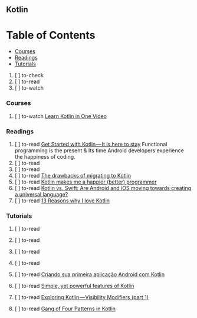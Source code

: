 ## Kotlin

# Table of Contents
<!-- MarkdownTOC depth=4 -->
  - [Courses](#courses)
  - [Readings](#readings)
  - [Tutorials](#tutorials)
<!-- /MarkdownTOC -->


  1. [ ] to-check []()
  1. [ ] to-read []()
  1. [ ] to-watch []()

### Courses

  1. [ ] to-watch [Learn Kotlin in One Video](https://www.patreon.com/posts/learn-kotlin-in-11363479)

### Readings


  1. [ ] to-read [Get Started with Kotlin — It is here to stay](https://medium.com/peachstudio/get-started-with-kotlin-it-is-here-to-stay-1eaac85ae6a0) Functional programming is the present & Its time Android developers experience the happiness of coding.
  1. [ ] to-read []()
  1. [ ] to-read []()
  1. [ ] to-read [The drawbacks of migrating to Kotlin](https://medium.com/@xzan/the-drawbacks-of-migrating-to-kotlin-51f49a96107a)
  1. [ ] to-read [Kotlin makes me a happier (better) programmer](https://m.signalvnoise.com/kotlin-makes-me-a-happier-better-programmer-1fc668724563)
  1. [ ] to-read [Kotlin vs. Swift: Are Android and iOS moving towards creating a universal language?](https://dev.to/sciencesoft/kotlin-vs-swift-are-android-and-ios-moving-towards-creating-a-universal-language)
  1. [ ] to-read [13 Reasons why I love Kotlin](https://android.jlelse.eu/13-reasons-why-i-love-kotlin-f5729203906a)

### Tutorials

  1. [ ] to-read []()
  1. [ ] to-read []()
  1. [ ] to-read []()
  1. [ ] to-read []()
  1. [ ] to-read [Criando sua primeira aplicação Android com Kotlin](https://medium.com/collabcode/criando-sua-primeira-aplica%C3%A7%C3%A3o-android-com-kotlin-695bb476d40b)
  1. [ ] to-read [Simple, yet powerful features of Kotlin](https://dev.to/subbramanil/simple-yet-powerful-features-of-kotlin)
  1. [ ] to-read [Exploring Kotlin — Visibility Modifiers (part 1)](https://android.jlelse.eu/exploring-kotlin-visibility-modifiers-part-1-793cae857afb)

  1. [ ] to-read [Gang of Four Patterns in Kotlin](https://dev.to/lovis/gang-of-four-patterns-in-kotlin)